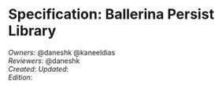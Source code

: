 # Specification: Ballerina Persist Library

_Owners_: @daneshk @kaneeldias  
_Reviewers_: @daneshk  
_Created_: 
_Updated_:  
_Edition_:   

